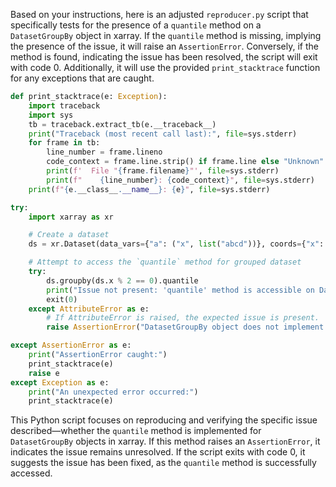Based on your instructions, here is an adjusted `reproducer.py` script that specifically tests for the presence of a `quantile` method on a `DatasetGroupBy` object in xarray. If the `quantile` method is missing, implying the presence of the issue, it will raise an `AssertionError`. Conversely, if the method is found, indicating the issue has been resolved, the script will exit with code 0. Additionally, it will use the provided `print_stacktrace` function for any exceptions that are caught.

```python
def print_stacktrace(e: Exception):
    import traceback
    import sys
    tb = traceback.extract_tb(e.__traceback__)
    print("Traceback (most recent call last):", file=sys.stderr)
    for frame in tb:
        line_number = frame.lineno
        code_context = frame.line.strip() if frame.line else "Unknown"
        print(f'  File "{frame.filename}"', file=sys.stderr)
        print(f"    {line_number}: {code_context}", file=sys.stderr)
    print(f"{e.__class__.__name__}: {e}", file=sys.stderr)

try:
    import xarray as xr

    # Create a dataset
    ds = xr.Dataset(data_vars={"a": ("x", list("abcd"))}, coords={"x": range(4)})

    # Attempt to access the `quantile` method for grouped dataset
    try:
        ds.groupby(ds.x % 2 == 0).quantile
        print("Issue not present: 'quantile' method is accessible on DatasetGroupBy object.")
        exit(0)
    except AttributeError as e:
        # If AttributeError is raised, the expected issue is present.
        raise AssertionError("DatasetGroupBy object does not implement quantile as expected.") from e

except AssertionError as e:
    print("AssertionError caught:")
    print_stacktrace(e)
    raise e
except Exception as e:
    print("An unexpected error occurred:")
    print_stacktrace(e)
```

This Python script focuses on reproducing and verifying the specific issue described—whether the `quantile` method is implemented for `DatasetGroupBy` objects in xarray. If this method raises an `AssertionError`, it indicates the issue remains unresolved. If the script exits with code 0, it suggests the issue has been fixed, as the `quantile` method is successfully accessed.